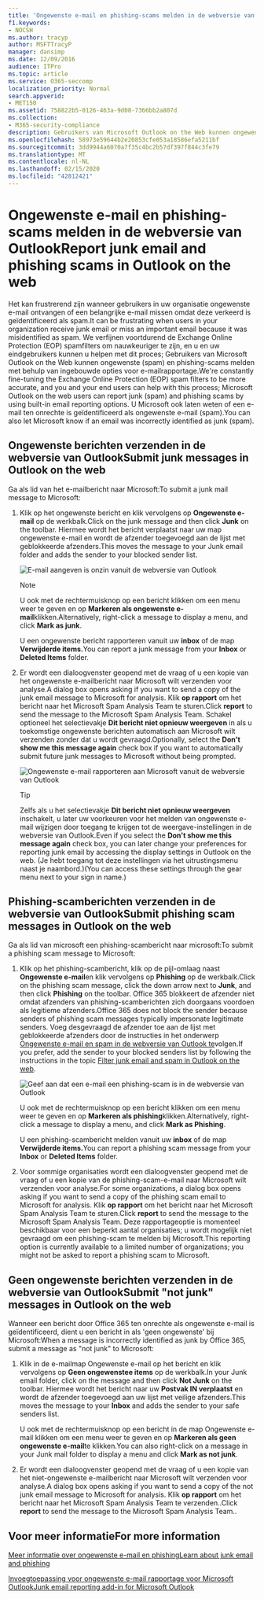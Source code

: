 ```yaml
---
title: 'Ongewenste e-mail en phishing-scams melden in de webversie van Outlook '
f1.keywords:
- NOCSH
ms.author: tracyp
author: MSFTTracyP
manager: dansimp
ms.date: 12/09/2016
audience: ITPro
ms.topic: article
ms.service: O365-seccomp
localization_priority: Normal
search.appverid:
- MET150
ms.assetid: 758822b5-0126-463a-9d08-7366bb2a807d
ms.collection:
- M365-security-compliance
description: Gebruikers van Microsoft Outlook on the Web kunnen ongewenste (spam) en phishing-scams melden met behulp van ingebouwde opties voor e-mailrapportage. U Microsoft ook laten weten of een e-mail ten onrechte is geïdentificeerd als ongewenste e-mail (spam).
ms.openlocfilehash: 58973e59644b2e20853cfe053a18586efa5211bf
ms.sourcegitcommit: 3dd9944a6070a7f35c4bc2b57df397f844c3fe79
ms.translationtype: MT
ms.contentlocale: nl-NL
ms.lasthandoff: 02/15/2020
ms.locfileid: "42812421"
---
```

# <a name="report-junk-email-and-phishing-scams-in-outlook-on-the-web"></a><span data-ttu-id="5905c-104">Ongewenste e-mail en phishing-scams melden in de webversie van Outlook</span><span class="sxs-lookup"><span data-stu-id="5905c-104">Report junk email and phishing scams in Outlook on the web</span></span>

<span data-ttu-id="5905c-105">Het kan frustrerend zijn wanneer gebruikers in uw organisatie ongewenste e-mail ontvangen of een belangrijke e-mail missen omdat deze verkeerd is geïdentificeerd als spam.</span><span class="sxs-lookup"><span data-stu-id="5905c-105">It can be frustrating when users in your organization receive junk email or miss an important email because it was misidentified as spam.</span></span> <span data-ttu-id="5905c-106">We verfijnen voortdurend de Exchange Online Protection (EOP) spamfilters om nauwkeuriger te zijn, en u en uw eindgebruikers kunnen u helpen met dit proces; Gebruikers van Microsoft Outlook on the Web kunnen ongewenste (spam) en phishing-scams melden met behulp van ingebouwde opties voor e-mailrapportage.</span><span class="sxs-lookup"><span data-stu-id="5905c-106">We're constantly fine-tuning the Exchange Online Protection (EOP) spam filters to be more accurate, and you and your end users can help with this process; Microsoft Outlook on the web users can report junk (spam) and phishing scams by using built-in email reporting options.</span></span> <span data-ttu-id="5905c-107">U Microsoft ook laten weten of een e-mail ten onrechte is geïdentificeerd als ongewenste e-mail (spam).</span><span class="sxs-lookup"><span data-stu-id="5905c-107">You can also let Microsoft know if an email was incorrectly identified as junk (spam).</span></span>

## <a name="submit-junk-messages-in-outlook-on-the-web"></a><span data-ttu-id="5905c-108">Ongewenste berichten verzenden in de webversie van Outlook</span><span class="sxs-lookup"><span data-stu-id="5905c-108">Submit junk messages in Outlook on the web</span></span>

<span data-ttu-id="5905c-109">Ga als lid van het e-mailbericht naar Microsoft:</span><span class="sxs-lookup"><span data-stu-id="5905c-109">To submit a junk mail message to Microsoft:</span></span>

1. <span data-ttu-id="5905c-110">Klik op het ongewenste bericht en klik vervolgens op **Ongewenste e-mail** op de werkbalk.</span><span class="sxs-lookup"><span data-stu-id="5905c-110">Click on the junk message and then click **Junk** on the toolbar.</span></span> <span data-ttu-id="5905c-111">Hiermee wordt het bericht verplaatst naar uw map ongewenste e-mail en wordt de afzender toegevoegd aan de lijst met geblokkeerde afzenders.</span><span class="sxs-lookup"><span data-stu-id="5905c-111">This moves the message to your Junk email folder and adds the sender to your blocked sender list.</span></span>

   ![E-mail aangeven is onzin vanuit de webversie van Outlook](../../media/a10ae792-aab6-4374-a041-6c3f732eb2e3.png)

   > [!NOTE]
   > <span data-ttu-id="5905c-113">U ook met de rechtermuisknop op een bericht klikken om een menu weer te geven en op **Markeren als ongewenste e-mail**klikken.</span><span class="sxs-lookup"><span data-stu-id="5905c-113">Alternatively, right-click a message to display a menu, and click **Mark as junk**.</span></span>

   <span data-ttu-id="5905c-114">U een ongewenste bericht rapporteren vanuit uw **inbox** of de map **Verwijderde items.**</span><span class="sxs-lookup"><span data-stu-id="5905c-114">You can report a junk message from your **Inbox** or **Deleted Items** folder.</span></span>

2. <span data-ttu-id="5905c-115">Er wordt een dialoogvenster geopend met de vraag of u een kopie van het ongewenste e-mailbericht naar Microsoft wilt verzenden voor analyse.</span><span class="sxs-lookup"><span data-stu-id="5905c-115">A dialog box opens asking if you want to send a copy of the junk email message to Microsoft for analysis.</span></span> <span data-ttu-id="5905c-116">Klik **op rapport** om het bericht naar het Microsoft Spam Analysis Team te sturen.</span><span class="sxs-lookup"><span data-stu-id="5905c-116">Click **report** to send the message to the Microsoft Spam Analysis Team.</span></span> <span data-ttu-id="5905c-117">Schakel optioneel het selectievakje **Dit bericht niet opnieuw weergeven** in als u toekomstige ongewenste berichten automatisch aan Microsoft wilt verzenden zonder dat u wordt gevraagd.</span><span class="sxs-lookup"><span data-stu-id="5905c-117">Optionally, select the **Don't show me this message again** check box if you want to automatically submit future junk messages to Microsoft without being prompted.</span></span>

   ![Ongewenste e-mail rapporteren aan Microsoft vanuit de webversie van Outlook](../../media/e8d3a9f9-6eb6-4309-ba6d-643dffdb6a33.png)

   > [!TIP]
   > <span data-ttu-id="5905c-119">Zelfs als u het selectievakje **Dit bericht niet opnieuw weergeven** inschakelt, u later uw voorkeuren voor het melden van ongewenste e-mail wijzigen door toegang te krijgen tot de weergave-instellingen in de webversie van Outlook.</span><span class="sxs-lookup"><span data-stu-id="5905c-119">Even if you select the **Don't show me this message again** check box, you can later change your preferences for reporting junk email by accessing the display settings in Outlook on the web.</span></span> <span data-ttu-id="5905c-120">(Je hebt toegang tot deze instellingen via het uitrustingsmenu naast je naambord.)</span><span class="sxs-lookup"><span data-stu-id="5905c-120">(You can access these settings through the gear menu next to your sign in name.)</span></span>

## <a name="submit-phishing-scam-messages-in-outlook-on-the-web"></a><span data-ttu-id="5905c-121">Phishing-scamberichten verzenden in de webversie van Outlook</span><span class="sxs-lookup"><span data-stu-id="5905c-121">Submit phishing scam messages in Outlook on the web</span></span>

<span data-ttu-id="5905c-122">Ga als lid van microsoft een phishing-scambericht naar microsoft:</span><span class="sxs-lookup"><span data-stu-id="5905c-122">To submit a phishing scam message to Microsoft:</span></span>

1. <span data-ttu-id="5905c-123">Klik op het phishing-scambericht, klik op de pijl-omlaag naast **Ongewenste e-mail**en klik vervolgens op **Phishing** op de werkbalk.</span><span class="sxs-lookup"><span data-stu-id="5905c-123">Click on the phishing scam message, click the down arrow next to **Junk**, and then click **Phishing** on the toolbar.</span></span> <span data-ttu-id="5905c-124">Office 365 blokkeert de afzender niet omdat afzenders van phishing-scamberichten zich doorgaans voordoen als legitieme afzenders.</span><span class="sxs-lookup"><span data-stu-id="5905c-124">Office 365 does not block the sender because senders of phishing scam messages typically impersonate legitimate senders.</span></span> <span data-ttu-id="5905c-125">Voeg desgevraagd de afzender toe aan de lijst met geblokkeerde afzenders door de instructies in het onderwerp [Ongewenste e-mail en spam in de webversie van Outlook te](https://support.office.com/article/db786e79-54e2-40cc-904f-d89d57b7f41d)volgen.</span><span class="sxs-lookup"><span data-stu-id="5905c-125">If you prefer, add the sender to your blocked senders list by following the instructions in the topic [Filter junk email and spam in Outlook on the web](https://support.office.com/article/db786e79-54e2-40cc-904f-d89d57b7f41d).</span></span>

   ![Geef aan dat een e-mail een phishing-scam is in de webversie van Outlook](../../media/959bb577-341c-41ee-a159-e46600b2cf8a.png)

   <span data-ttu-id="5905c-127">U ook met de rechtermuisknop op een bericht klikken om een menu weer te geven en op **Markeren als phishing**klikken.</span><span class="sxs-lookup"><span data-stu-id="5905c-127">Alternatively, right-click a message to display a menu, and click **Mark as Phishing**.</span></span>

   <span data-ttu-id="5905c-128">U een phishing-scambericht melden vanuit uw **inbox** of de map **Verwijderde items.**</span><span class="sxs-lookup"><span data-stu-id="5905c-128">You can report a phishing scam message from your **Inbox** or **Deleted Items** folder.</span></span>

2. <span data-ttu-id="5905c-129">Voor sommige organisaties wordt een dialoogvenster geopend met de vraag of u een kopie van de phishing-scam-e-mail naar Microsoft wilt verzenden voor analyse.</span><span class="sxs-lookup"><span data-stu-id="5905c-129">For some organizations, a dialog box opens asking if you want to send a copy of the phishing scam email to Microsoft for analysis.</span></span> <span data-ttu-id="5905c-130">Klik **op rapport** om het bericht naar het Microsoft Spam Analysis Team te sturen.</span><span class="sxs-lookup"><span data-stu-id="5905c-130">Click **report** to send the message to the Microsoft Spam Analysis Team.</span></span> <span data-ttu-id="5905c-131">Deze rapportageoptie is momenteel beschikbaar voor een beperkt aantal organisaties; u wordt mogelijk niet gevraagd om een phishing-scam te melden bij Microsoft.</span><span class="sxs-lookup"><span data-stu-id="5905c-131">This reporting option is currently available to a limited number of organizations; you might not be asked to report a phishing scam to Microsoft.</span></span>

## <a name="submit-not-junk-messages-in-outlook-on-the-web"></a><span data-ttu-id="5905c-132">Geen ongewenste berichten verzenden in de webversie van Outlook</span><span class="sxs-lookup"><span data-stu-id="5905c-132">Submit "not junk" messages in Outlook on the web</span></span>

<span data-ttu-id="5905c-133">Wanneer een bericht door Office 365 ten onrechte als ongewenste e-mail is geïdentificeerd, dient u een bericht in als 'geen ongewenste' bij Microsoft:</span><span class="sxs-lookup"><span data-stu-id="5905c-133">When a message is incorrectly identified as junk by Office 365, submit a message as "not junk" to Microsoft:</span></span>

1. <span data-ttu-id="5905c-134">Klik in de e-mailmap Ongewenste e-mail op het bericht en klik vervolgens op **Geen ongewenstee items** op de werkbalk.</span><span class="sxs-lookup"><span data-stu-id="5905c-134">In your Junk email folder, click on the message and then click **Not Junk** on the toolbar.</span></span> <span data-ttu-id="5905c-135">Hiermee wordt het bericht naar uw **Postvak IN verplaatst** en wordt de afzender toegevoegd aan uw lijst met veilige afzenders.</span><span class="sxs-lookup"><span data-stu-id="5905c-135">This moves the message to your **Inbox** and adds the sender to your safe senders list.</span></span>

   <span data-ttu-id="5905c-136">U ook met de rechtermuisknop op een bericht in de map Ongewenste e-mail klikken om een menu weer te geven en op **Markeren als geen ongewenste e-mail**te klikken.</span><span class="sxs-lookup"><span data-stu-id="5905c-136">You can also right-click on a message in your Junk mail folder to display a menu and click **Mark as not junk**.</span></span>

2. <span data-ttu-id="5905c-137">Er wordt een dialoogvenster geopend met de vraag of u een kopie van het niet-ongewenste e-mailbericht naar Microsoft wilt verzenden voor analyse.</span><span class="sxs-lookup"><span data-stu-id="5905c-137">A dialog box opens asking if you want to send a copy of the not junk email message to Microsoft for analysis.</span></span> <span data-ttu-id="5905c-138">Klik **op rapport** om het bericht naar het Microsoft Spam Analysis Team te verzenden..</span><span class="sxs-lookup"><span data-stu-id="5905c-138">Click **report** to send the message to the Microsoft Spam Analysis Team..</span></span>

## <a name="for-more-information"></a><span data-ttu-id="5905c-139">Voor meer informatie</span><span class="sxs-lookup"><span data-stu-id="5905c-139">For more information</span></span>

[<span data-ttu-id="5905c-140">Meer informatie over ongewenste e-mail en phishing</span><span class="sxs-lookup"><span data-stu-id="5905c-140">Learn about junk email and phishing</span></span>](https://support.microsoft.com/article/86c1d76f-4d5a-4967-9647-35665dc17c31)

[<span data-ttu-id="5905c-141">Invoegtoepassing voor ongewenste e-mail rapportage voor Microsoft Outlook</span><span class="sxs-lookup"><span data-stu-id="5905c-141">Junk email reporting add-in for Microsoft Outlook</span></span>](https://docs.microsoft.com/office365/securitycompliance/junk-email-reporting-add-in-for-microsoft-outlook)

